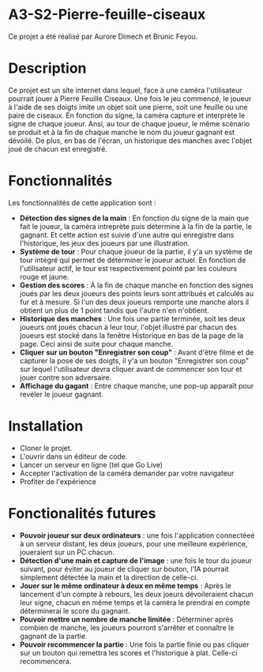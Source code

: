 # A3-S2-Pierre-feuille-ciseaux
Ce projet a été réalisé par Aurore Dimech et Brunic Feyou.

# Description 
Ce projet est un site internet dans lequel, face à une caméra l'utilisateur pourrait jouer à Pierre Feuille Ciseaux. Une fois le jeu commencé, le joueur à l'aide de ses doigts imite un objet soit une pierre, soit une feuille ou une paire de ciseaux. En fonction du signe, la caméra capture et interprète le signe de chaque joueur. Ansi, au tour de chaque joueur, le même scénario se produit et à la fin de chaque manche le nom du joueur gagnant est dévoilé. De plus, en bas de l'écran, un historique des manches avec l'objet joué de chacun est enregistré. 

# Fonctionnalités 
Les fonctionnalités de cette application sont : 
- **Détection des signes de la main** : En fonction du signe de la main que fait le joueur, la caméra intreprète puis détermine à la fin de la partie, le gagnant. Et cette action est suivie d'une autre qui enregistre dans l'historique, les jeux des joueurs par une illustration.
- **Système de tour** : Pour chaque joueur de la partie, il y'a un système de tour intégré qui permet de déterminer le joueur actuel. En fonction de l'utilisateur actif, le tour est respectivement pointé par les couleurs rouge et jaune.
- **Gestion des scores** : À la fin de chaque manche en fonction des signes joués par les deux joueurs des points leurs sont attribués et calculés au fur et à mesure. Si l'un des deux joueurs remporte une manche alors il obtient un plus de 1 point tandis que l'autre n'en n'obtient. 
- **Historique des manches** : Une fois une partie terminée, soit les deux joueurs ont joués chacun à leur tour, l'objet illustré par chacun des joueurs est stocké dans la fenêtre Historique en bas de la page de la page. Ceci ainsi de suite pour chaque manche. 
- **Cliquer sur un bouton "Enregistrer son coup"** : Avant d'être filmé et de capturer la pose de ses doigts, il y'a un bouton "Enregistrer son coup" sur lequel l'utilisateur devra cliquer avant de commencer son tour et jouer contre son adversaire. 
- **Affichage du gagant** : Entre chaque manche, une pop-up apparaît pour revéler le joueur gagnant.

# Installation 
- Cloner le projet.
- L'ouvrir dans un éditeur de code.
- Lancer un serveur en ligne (tel que Go Live)
- Accepter l'activation de la caméra demander par votre navigateur
- Profiter de l'expérience

# Fonctionalités futures
- **Pouvoir joueur sur deux ordinateurs** : une fois l'application connectéeé à un serveur distant, les deux joueurs, pour une meilleure expérience, joueraient sur un PC chacun.
- **Détection d'une main et capture de l'image** : une fois le tour du joueur suivant, pour éviter au joueur de cliquer sur bouton, l'IA pourrait simplement détectée la main et la direction de celle-ci.
- **Jouer sur le même ordinateur à deux en même temps** : Après le lancement d'un compte à rebours, les deux joeurs dévoileraient chacun leur signe, chacun en même temps et la caméra le prendrai en compte déterminerai le score du gagnant.
- **Pouvoir mettre un nombre de manche limitée** : Déterminer après combien de manche, les joueurs pourront s'arrêter et connaître le gagnant de la partie.
-  **Pouvoir recommencer la partie** : Une fois la partie finie ou pas cliquer sur un bouton qui remettra les scores et l'historique à plat. Celle-ci recommencera.

